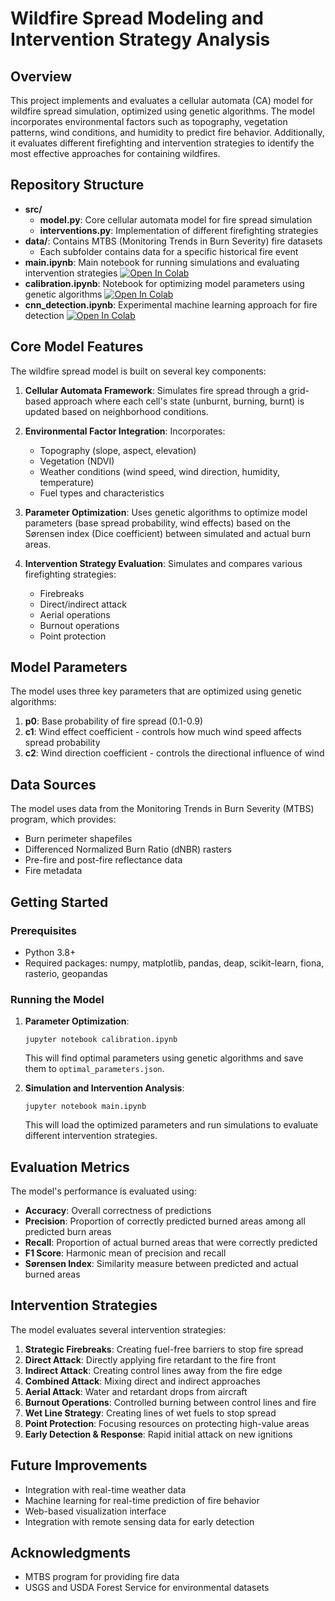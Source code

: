 # Wildfire Spread Modeling and Intervention Strategy Analysis

## Overview

This project implements and evaluates a cellular automata (CA) model for wildfire spread simulation, optimized using genetic algorithms. The model incorporates environmental factors such as topography, vegetation patterns, wind conditions, and humidity to predict fire behavior. Additionally, it evaluates different firefighting and intervention strategies to identify the most effective approaches for containing wildfires.

## Repository Structure

- **src/**
  - **model.py**: Core cellular automata model for fire spread simulation
  - **interventions.py**: Implementation of different firefighting strategies
- **data/**: Contains MTBS (Monitoring Trends in Burn Severity) fire datasets
  - Each subfolder contains data for a specific historical fire event
- **main.ipynb**: Main notebook for running simulations and evaluating intervention strategies [![Open In Colab](https://colab.research.google.com/assets/colab-badge.svg)](https://colab.research.google.com/github/Coeze/MX4553_Modelling_Theory_Project/blob/main/main.ipynb)
- **calibration.ipynb**: Notebook for optimizing model parameters using genetic algorithms [![Open In Colab](https://colab.research.google.com/assets/colab-badge.svg)](https://colab.research.google.com/github/Coeze/MX4553_Modelling_Theory_Project/blob/main/calibration.ipynb)
- **cnn_detection.ipynb**: Experimental machine learning approach for fire detection [![Open In Colab](https://colab.research.google.com/assets/colab-badge.svg)](https://colab.research.google.com/github/Coeze/MX4553_Modelling_Theory_Project/blob/main/cnn_detection.ipynb)


## Core Model Features

The wildfire spread model is built on several key components:

1. **Cellular Automata Framework**: Simulates fire spread through a grid-based approach where each cell's state (unburnt, burning, burnt) is updated based on neighborhood conditions.

2. **Environmental Factor Integration**: Incorporates:
   - Topography (slope, aspect, elevation)
   - Vegetation (NDVI)
   - Weather conditions (wind speed, wind direction, humidity, temperature)
   - Fuel types and characteristics

3. **Parameter Optimization**: Uses genetic algorithms to optimize model parameters (base spread probability, wind effects) based on the Sørensen index (Dice coefficient) between simulated and actual burn areas.

4. **Intervention Strategy Evaluation**: Simulates and compares various firefighting strategies:
   - Firebreaks
   - Direct/indirect attack
   - Aerial operations
   - Burnout operations
   - Point protection

## Model Parameters

The model uses three key parameters that are optimized using genetic algorithms:

1. **p0**: Base probability of fire spread (0.1-0.9)
2. **c1**: Wind effect coefficient - controls how much wind speed affects spread probability
3. **c2**: Wind direction coefficient - controls the directional influence of wind

## Data Sources

The model uses data from the Monitoring Trends in Burn Severity (MTBS) program, which provides:
- Burn perimeter shapefiles
- Differenced Normalized Burn Ratio (dNBR) rasters
- Pre-fire and post-fire reflectance data
- Fire metadata

## Getting Started

### Prerequisites

- Python 3.8+
- Required packages: numpy, matplotlib, pandas, deap, scikit-learn, fiona, rasterio, geopandas

### Running the Model

1. **Parameter Optimization**:
   ```
   jupyter notebook calibration.ipynb
   ```
   This will find optimal parameters using genetic algorithms and save them to `optimal_parameters.json`.

2. **Simulation and Intervention Analysis**:
   ```
   jupyter notebook main.ipynb
   ```
   This will load the optimized parameters and run simulations to evaluate different intervention strategies.

## Evaluation Metrics

The model's performance is evaluated using:
- **Accuracy**: Overall correctness of predictions
- **Precision**: Proportion of correctly predicted burned areas among all predicted burn areas
- **Recall**: Proportion of actual burned areas that were correctly predicted
- **F1 Score**: Harmonic mean of precision and recall
- **Sørensen Index**: Similarity measure between predicted and actual burned areas

## Intervention Strategies

The model evaluates several intervention strategies:

1. **Strategic Firebreaks**: Creating fuel-free barriers to stop fire spread
2. **Direct Attack**: Directly applying fire retardant to the fire front
3. **Indirect Attack**: Creating control lines away from the fire edge
4. **Combined Attack**: Mixing direct and indirect approaches
5. **Aerial Attack**: Water and retardant drops from aircraft
6. **Burnout Operations**: Controlled burning between control lines and fire
7. **Wet Line Strategy**: Creating lines of wet fuels to stop spread
8. **Point Protection**: Focusing resources on protecting high-value areas
9. **Early Detection & Response**: Rapid initial attack on new ignitions

## Future Improvements

- Integration with real-time weather data
- Machine learning for real-time prediction of fire behavior
- Web-based visualization interface
- Integration with remote sensing data for early detection

## Acknowledgments

- MTBS program for providing fire data
- USGS and USDA Forest Service for environmental datasets

